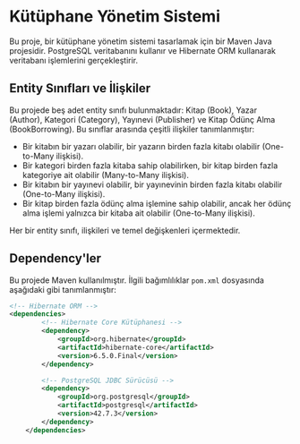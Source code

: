 # Kütüphane Yönetim Sistemi

Bu proje, bir kütüphane yönetim sistemi tasarlamak için bir Maven Java projesidir. PostgreSQL veritabanını kullanır ve Hibernate ORM kullanarak veritabanı işlemlerini gerçekleştirir.

## Entity Sınıfları ve İlişkiler

Bu projede beş adet entity sınıfı bulunmaktadır: Kitap (Book), Yazar (Author), Kategori (Category), Yayınevi (Publisher) ve Kitap Ödünç Alma (BookBorrowing). Bu sınıflar arasında çeşitli ilişkiler tanımlanmıştır:

- Bir kitabın bir yazarı olabilir, bir yazarın birden fazla kitabı olabilir (One-to-Many ilişkisi).
- Bir kategori birden fazla kitaba sahip olabilirken, bir kitap birden fazla kategoriye ait olabilir (Many-to-Many ilişkisi).
- Bir kitabın bir yayınevi olabilir, bir yayınevinin birden fazla kitabı olabilir (One-to-Many ilişkisi).
- Bir kitap birden fazla ödünç alma işlemine sahip olabilir, ancak her ödünç alma işlemi yalnızca bir kitaba ait olabilir (One-to-Many ilişkisi).

Her bir entity sınıfı, ilişkileri ve temel değişkenleri içermektedir.


## Dependency'ler

Bu projede Maven kullanılmıştır. İlgili bağımlılıklar `pom.xml` dosyasında aşağıdaki gibi tanımlanmıştır:

```xml
<!-- Hibernate ORM -->
<dependencies>
        <!-- Hibernate Core Kütüphanesi -->
        <dependency>
            <groupId>org.hibernate</groupId>
            <artifactId>hibernate-core</artifactId>
            <version>6.5.0.Final</version>
        </dependency>

        <!-- PostgreSQL JDBC Sürücüsü -->
        <dependency>
            <groupId>org.postgresql</groupId>
            <artifactId>postgresql</artifactId>
            <version>42.7.3</version>
        </dependency>
    </dependencies>
